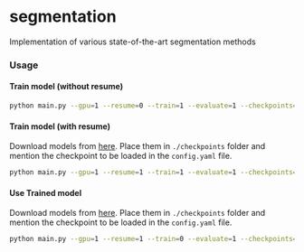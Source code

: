 # segmentation
Implementation of various state-of-the-art segmentation methods

### Usage
#### Train model (without resume)
```bash
python main.py --gpu=1 --resume=0 --train=1 --evaluate=1 --checkpoints=./checkpoints/ --config=./experiments/config.yaml
```

#### Train model (with resume)
Download models from [here](https://github.com/osrli/segmentation). Place them in `./checkpoints` folder and mention the checkpoint to be loaded in the `config.yaml` file.

```bash
python main.py --gpu=1 --resume=1 --train=1 --evaluate=1 --checkpoints=./checkpoints/ --config=./experiments/config.yaml
```

#### Use Trained model
Download models from [here](https://github.com/osrli/segmentation). Place them in `./checkpoints` folder and mention the checkpoint to be loaded in the `config.yaml` file.

```bash
python main.py --gpu=1 --resume=1 --train=0 --evaluate=1 --checkpoints=./checkpoints/ --config=./experiments/config.yaml
```
